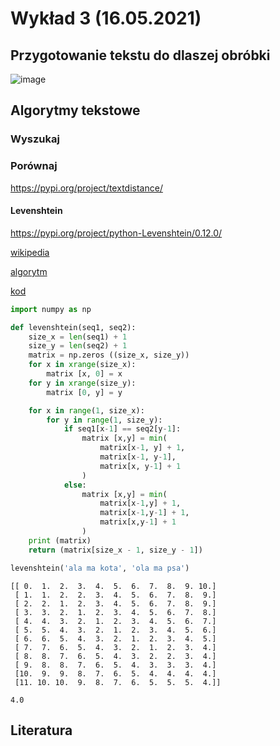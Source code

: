 # Wykład 3 (16.05.2021)

## Przygotowanie tekstu do dlaszej obróbki

![image](https://user-images.githubusercontent.com/26519123/119262826-e7bc2b00-bbdc-11eb-8f22-142658400fd3.png)



## Algorytmy tekstowe

### Wyszukaj 

### Porównaj

https://pypi.org/project/textdistance/

#### Levenshtein

https://pypi.org/project/python-Levenshtein/0.12.0/

[wikipedia](https://pl.wikipedia.org/wiki/Odleg%C5%82o%C5%9B%C4%87_Levenshteina)

[algorytm](http://www.algorytm.org/przetwarzanie-tekstu/odleglosc-levenshteina-odleglosc-edycyjna.html)

[kod](https://stackabuse.com/levenshtein-distance-and-text-similarity-in-python/)

```py
import numpy as np

def levenshtein(seq1, seq2):
    size_x = len(seq1) + 1
    size_y = len(seq2) + 1
    matrix = np.zeros ((size_x, size_y))
    for x in xrange(size_x):
        matrix [x, 0] = x
    for y in xrange(size_y):
        matrix [0, y] = y

    for x in range(1, size_x):
        for y in range(1, size_y):
            if seq1[x-1] == seq2[y-1]:
                matrix [x,y] = min(
                    matrix[x-1, y] + 1,
                    matrix[x-1, y-1],
                    matrix[x, y-1] + 1
                )
            else:
                matrix [x,y] = min(
                    matrix[x-1,y] + 1,
                    matrix[x-1,y-1] + 1,
                    matrix[x,y-1] + 1
                )
    print (matrix)
    return (matrix[size_x - 1, size_y - 1])

levenshtein('ala ma kota', 'ola ma psa')
```
```
[[ 0.  1.  2.  3.  4.  5.  6.  7.  8.  9. 10.]
 [ 1.  1.  2.  2.  3.  4.  5.  6.  7.  8.  9.]
 [ 2.  2.  1.  2.  3.  4.  5.  6.  7.  8.  9.]
 [ 3.  3.  2.  1.  2.  3.  4.  5.  6.  7.  8.]
 [ 4.  4.  3.  2.  1.  2.  3.  4.  5.  6.  7.]
 [ 5.  5.  4.  3.  2.  1.  2.  3.  4.  5.  6.]
 [ 6.  6.  5.  4.  3.  2.  1.  2.  3.  4.  5.]
 [ 7.  7.  6.  5.  4.  3.  2.  1.  2.  3.  4.]
 [ 8.  8.  7.  6.  5.  4.  3.  2.  2.  3.  4.]
 [ 9.  8.  8.  7.  6.  5.  4.  3.  3.  3.  4.]
 [10.  9.  9.  8.  7.  6.  5.  4.  4.  4.  4.]
 [11. 10. 10.  9.  8.  7.  6.  5.  5.  5.  4.]]

4.0
```

## Literatura






















